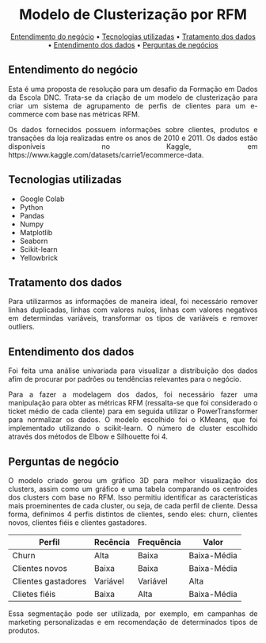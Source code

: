 <h1 align="center">Modelo de Clusterização por RFM</h1>

<p align="center">
 <a href="#entendimento-do-negócio">Entendimento do negócio</a> •
 <a href="#tecnologias-utilizadas">Tecnologias utilizadas</a> •
 <a href="#tratamento-dos-dados">Tratamento dos dados</a> • 
 <a href="#entendimento-dos-dados">Entendimento dos dados</a> • 
 <a href="#perguntas-de-negócio">Perguntas de negócios</a
</p>

## Entendimento do negócio
<p align="justify">
Esta é uma proposta de resolução para um desafio da Formação em Dados da Escola DNC. Trata-se da criação de um modelo de clusterização para criar um sistema de agrupamento de perfis de clientes para um e-commerce com base nas métricas RFM.
  
<p align="justify">
Os dados fornecidos possuem informações sobre clientes, produtos e transações da loja realizadas entre os anos de 2010 e 2011. Os dados estão disponíveis no Kaggle, em https://www.kaggle.com/datasets/carrie1/ecommerce-data.

## Tecnologias utilizadas
- Google Colab
- Python
- Pandas
- Numpy
- Matplotlib
- Seaborn
- Scikit-learn
- Yellowbrick

## Tratamento dos dados
<p align="justify">
Para utilizarmos as informações de maneira ideal, foi necessário remover linhas duplicadas, linhas com valores nulos, linhas com valores negativos em determindas variáveis, transformar os tipos de variáveis e remover outliers.

## Entendimento dos dados
<p align="justify">
Foi feita uma análise univariada para visualizar a distribuição dos dados afim de procurar por padrões ou tendências relevantes para o negócio.

<p align="justify">
Para a fazer a modelagem dos dados, foi necessário fazer uma manipulação para obter as métricas RFM (ressalta-se que foi considerado o ticket médio de cada cliente) para em seguida utilizar o PowerTransformer para normalizar os dados. O modelo escolhido foi o KMeans, que foi implementado utilizando o scikit-learn. O número de cluster escolhido através dos métodos de Elbow e Silhouette foi 4.

## Perguntas de negócio
<p align="justify">
O modelo criado gerou um gráfico 3D para melhor visualização dos clusters, assim como um gráfico e uma tabela comparando os centroides dos clusters com base no RFM. Isso permitiu identificar as características mais proeminentes de cada cluster, ou seja, de cada perfil de cliente. Dessa forma, definimos 4 perfis distintos de clientes, sendo eles: churn, clientes novos, clientes fiéis e clientes gastadores. 

<div align='center'>

| Perfil | Recência | Frequência | Valor |
| ----------- | ----------- | ----------- | ----------- |
| Churn | Alta | Baixa | Baixa-Média
| Clientes novos | Baixa | Baixa | Baixa-Média
| Clientes gastadores | Variável | Variável | Alta
| Clietes fiéis | Baixa | Alta | Baixa-Média

</div>

<p align="justify">
Essa segmentação pode ser utilizada, por exemplo, em campanhas de marketing personalizadas e em recomendação de determinados tipos de produtos.
